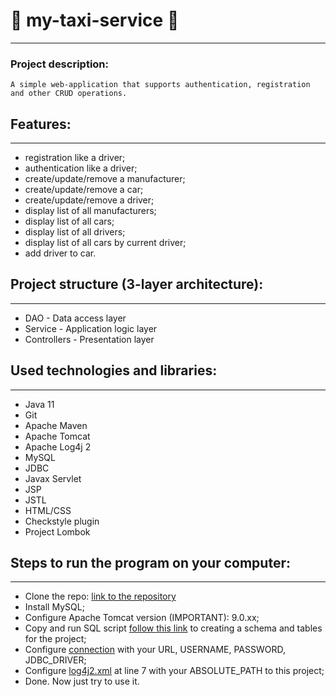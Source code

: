# :oncoming_taxi: my-taxi-service :oncoming_taxi:
___

### Project description:

``` 
A simple web-application that supports authentication, registration and other CRUD operations.
```

## Features:
___
* registration like a driver;
* authentication like a driver;
* create/update/remove a manufacturer;
* create/update/remove a car;
* create/update/remove a driver;
* display list of all manufacturers;
* display list of all cars;
* display list of all drivers;
* display list of all cars by current driver;
* add driver to car.

## Project structure (3-layer architecture):
___
* DAO - Data access layer
* Service - Application logic layer
* Controllers - Presentation layer

## Used technologies and libraries:
___
* Java 11
* Git
* Apache Maven
* Apache Tomcat
* Apache Log4j 2
* MySQL
* JDBC
* Javax Servlet
* JSP
* JSTL
* HTML/CSS
* Checkstyle plugin
* Project Lombok

## Steps to run the program on your computer:
___
* Clone the repo: [link to the repository](https://github.com/IDMFokin/my-taxi-service)
* Install MySQL;
* Configure Apache Tomcat version (IMPORTANT): 9.0.xx;
* Copy and run SQL script [follow this link](/src/main/resources/init_db.sql) to creating a schema and tables for the project;
* Configure [connection](/src/main/java/taxi/util/ConnectionUtil.java) with your URL, USERNAME, PASSWORD, JDBC_DRIVER;
* Configure [log4j2.xml](/src/main/resources/log4j2.xml) at line 7 with your ABSOLUTE_PATH to this project;
* Done. Now just try to use it.